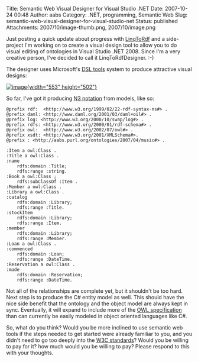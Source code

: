 Title: Semantic Web Visual Designer for Visual Studio .NET
Date: 2007-10-24 00:48
Author: aabs
Category: .NET, programming, Semantic Web
Slug: semantic-web-visual-designer-for-visual-studio-net
Status: published
Attachments: 2007/10/image-thumb.png, 2007/10/image.png

Just posting a quick update about progress with [LinqToRdf](http://code.google.com/p/linqtordf/) and a side-project I'm working on to create a visual design tool to allow you to do visual editing of ontologies in Visual Studio .NET 2008. Since I'm a very creative person, I've decided to call it LinqToRdfDesigner. :-)

The designer uses Microsoft's [DSL tools](http://msdn2.microsoft.com/en-au/library/bb126235(VS.80).aspx) system to produce attractive visual designs:

[![image]({static}2007/10/image-thumb.png){width="553" height="502"}]({static}2007/10/image.png)

So far, I've got it producing [N3 notation](http://aabs.wordpress.com/semantic-web/the-n3-cheat-sheet/) from models, like so:

    @prefix rdf:  <http://www.w3.org/1999/02/22-rdf-syntax-ns#> . 
    @prefix daml: <http://www.daml.org/2001/03/daml+oil#> . 
    @prefix log: <http://www.w3.org/2000/10/swap/log#> . 
    @prefix rdfs: <http://www.w3.org/2000/01/rdf-schema#> . 
    @prefix owl:  <http://www.w3.org/2002/07/owl#> . 
    @prefix xsdt: <http://www.w3.org/2001/XMLSchema#>. 
    @prefix : <http://aabs.purl.org/ontologies/2007/04/music#> .  

    :Item a owl:Class . 
    :Title a owl:Class . 
    :name 
        rdfs:domain :Title; 
        rdfs:range :string. 
    :Book a owl:Class ; 
        rdfs:subClassOf :Item . 
    :Member a owl:Class . 
    :Library a owl:Class . 
    :catalog 
        rdfs:domain :Library; 
        rdfs:range :Title. 
    :stockItem 
        rdfs:domain :Library; 
        rdfs:range :Item. 
    :member 
        rdfs:domain :Library; 
        rdfs:range :Member. 
    :Loan a owl:Class . 
    :commenced 
        rdfs:domain :Loan; 
        rdfs:range :DateTime. 
    :Reservation a owl:Class . 
    :made 
        rdfs:domain :Reservation; 
        rdfs:range :DateTime.

[](http://11011.net/software/vspaste)

Not all of the relationships are complete yet, but it shouldn't be too hard. Next step is to produce the C\# entity model as well. This should have the nice side benefit that the ontology and the object model are always kept in sync. Eventually, it will expand to include more of the [OWL specification](http://www.w3.org/2004/OWL/) than can currently be easily modeled in object oriented languages like C\#.

So, what do you think? Would you be more inclined to use semantic web tools if the steps needed to get started were already familiar to you, and you didn't need to go too deeply into the [W3C standards](http://www.w3.org/)? Would you be willing to pay for it? how much would you be willing to pay? Please respond to this with your thoughts.

